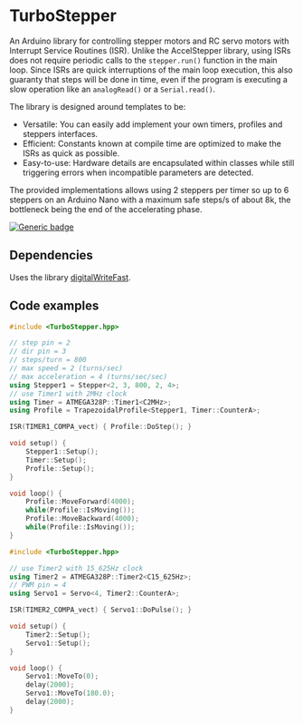 # TurboStepper

An Arduino library for controlling stepper motors and RC servo motors with Interrupt Service Routines (ISR).
Unlike the AccelStepper library, using ISRs does not require periodic calls to the ```stepper.run()``` function in the main loop.
Since ISRs are quick interruptions of the main loop execution, this also guaranty that steps will be done in time, even if the program is executing a slow operation like an ```analogRead()``` or a ```Serial.read()```.

The library is designed around templates to be:
* Versatile: You can easily add implement your own timers, profiles and steppers interfaces.
* Efficient: Constants known at compile time are optimized to make the ISRs as quick as possible.
* Easy-to-use: Hardware details are encapsulated within classes while still triggering errors when incompatible parameters are detected.

The provided implementations allows using 2 steppers per timer so up to 6 steppers on an Arduino Nano with a maximum safe steps/s of about 8k, the bottleneck being the end of the accelerating phase.  

[![Generic badge](https://img.shields.io/badge/license-Boost%20Software%20License-blue)](https://www.boost.org/users/license.html)

## Dependencies

Uses the library [digitalWriteFast](https://www.arduino.cc/reference/en/libraries/digitalwritefast/).

## Code examples

```cpp
#include <TurboStepper.hpp>

// step pin = 2
// dir pin = 3
// steps/turn = 800
// max speed = 2 (turns/sec)
// max acceleration = 4 (turns/sec/sec)
using Stepper1 = Stepper<2, 3, 800, 2, 4>;
// use Timer1 with 2MHz clock
using Timer = ATMEGA328P::Timer1<C2MHz>;
using Profile = TrapezoidalProfile<Stepper1, Timer::CounterA>;

ISR(TIMER1_COMPA_vect) { Profile::DoStep(); }

void setup() {
    Stepper1::Setup();
    Timer::Setup();
    Profile::Setup();
}

void loop() {
    Profile::MoveForward(4000);
    while(Profile::IsMoving());
    Profile::MoveBackward(4000);
    while(Profile::IsMoving());
}
```


```cpp
#include <TurboStepper.hpp>

// use Timer2 with 15_625Hz clock
using Timer2 = ATMEGA328P::Timer2<C15_625Hz>;
// PWM pin = 4
using Servo1 = Servo<4, Timer2::CounterA>;

ISR(TIMER2_COMPA_vect) { Servo1::DoPulse(); }

void setup() {
    Timer2::Setup();
    Servo1::Setup();
}

void loop() {
    Servo1::MoveTo(0);
    delay(2000);
    Servo1::MoveTo(180.0);
    delay(2000);
}
```
    
